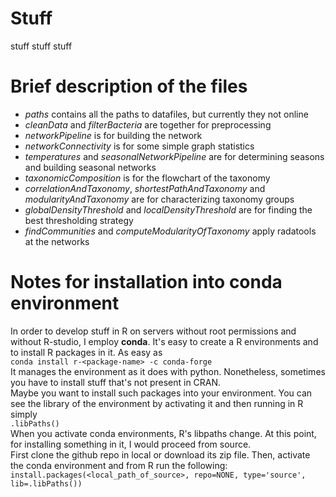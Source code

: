 # Stuff
stuff stuff stuff

# Brief description of the files
- *paths* contains all the paths to datafiles, but currently they not online
- *cleanData* and *filterBacteria* are together for preprocessing
- *networkPipeline* is for building the network
- *networkConnectivity* is for some simple graph statistics
- *temperatures* and *seasonalNetworkPipeline* are for determining seasons and building seasonal networks
- *taxonomicComposition* is for the flowchart of the taxonomy
- *correlationAndTaxonomy*, *shortestPathAndTaxonomy* and *modularityAndTaxonomy* are for characterizing taxonomy groups
- *globalDensityThreshold* and *localDensityThreshold* are for finding the best thresholding strategy
- *findCommunities* and *computeModularityOfTaxonomy* apply radatools at the networks

# Notes for installation into conda environment
In order to develop stuff in R on servers without root permissions and without R-studio, I employ **conda**. It's easy to create a R environments and to install R packages in it. As easy as  
`conda install r-<package-name> -c conda-forge`  
It manages the environment as it does with python. Nonetheless, sometimes you have to install stuff that's not present in CRAN.  
Maybe you want to install such packages into your environment. You can see the library of the environment by activating it and then running in R simply  
`.libPaths()`  
When you activate conda environments, R's libpaths change. At this point, for installing something in it, I would proceed from source.  
First clone the github repo in local or download its zip file. Then, activate the conda environment and from R run the following:  
`install.packages(<local_path_of_source>, repo=NONE, type='source', lib=.libPaths())`  
